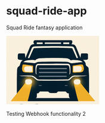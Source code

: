 # squad-ride-app
Squad Ride fantasy application

![Squad Ride](squad.png "Squad Ride")

Testing Webhook functionality 2
